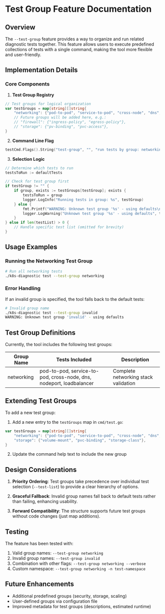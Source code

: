 # Test Group Feature Documentation

## Overview

The `--test-group` feature provides a way to organize and run related diagnostic tests together. This feature allows users to execute predefined collections of tests with a single command, making the tool more flexible and user-friendly.

## Implementation Details

### Core Components

1. **Test Group Registry**

```go
// Test groups for logical organization
var testGroups = map[string][]string{
    "networking": {"pod-to-pod", "service-to-pod", "cross-node", "dns", "nodeport", "loadbalancer"},
    // Future groups will be added here, e.g.:
    // "firewall": {"ingress-policy", "egress-policy"},
    // "storage": {"pv-binding", "pvc-access"},
}
```

2. **Command Line Flag**

```go
testCmd.Flags().String("test-group", "", "run tests by group: networking (more groups coming soon)")
```

3. **Selection Logic**

```go
// Determine which tests to run
testsToRun := defaultTests

// Check for test group first
if testGroup != "" {
    if group, exists := testGroups[testGroup]; exists {
        testsToRun = group
        logger.LogInfo("Running tests in group: %s", testGroup)
    } else {
        fmt.Printf("WARNING: Unknown test group '%s' - using defaults\n", testGroup)
        logger.LogWarning("Unknown test group '%s' - using defaults", testGroup)
    }
} else if len(testList) > 0 {
    // Handle specific test list (omitted for brevity)
}
```

## Usage Examples

### Running the Networking Test Group

```bash
# Run all networking tests
./k8s-diagnostic test --test-group networking
```

### Error Handling

If an invalid group is specified, the tool falls back to the default tests:

```bash
# Invalid group name
./k8s-diagnostic test --test-group invalid
WARNING: Unknown test group 'invalid' - using defaults
```

## Test Group Definitions

Currently, the tool includes the following test groups:

| Group Name  | Tests Included                                                      | Description                         |
|-------------|---------------------------------------------------------------------|-------------------------------------|
| networking  | pod-to-pod, service-to-pod, cross-node, dns, nodeport, loadbalancer | Complete networking stack validation |

## Extending Test Groups

To add a new test group:

1. Add a new entry to the `testGroups` map in `cmd/test.go`:

```go
var testGroups = map[string][]string{
    "networking": {"pod-to-pod", "service-to-pod", "cross-node", "dns", "nodeport", "loadbalancer"},
    "storage": {"volume-mount", "pvc-binding", "storage-class"},
}
```

2. Update the command help text to include the new group

## Design Considerations

1. **Priority Ordering**: Test groups take precedence over individual test selection (`--test-list`) to provide a clear hierarchy of options.

2. **Graceful Fallback**: Invalid group names fall back to default tests rather than failing, enhancing usability.

3. **Forward Compatibility**: The structure supports future test groups without code changes (just map additions).

## Testing

The feature has been tested with:

1. Valid group names: `--test-group networking`
2. Invalid group names: `--test-group invalid`
3. Combination with other flags: `--test-group networking --verbose`
4. Custom namespace: `--test-group networking -n test-namespace`

## Future Enhancements

- Additional predefined groups (security, storage, scaling)
- User-defined groups via configuration file
- Improved metadata for test groups (descriptions, estimated runtime)
